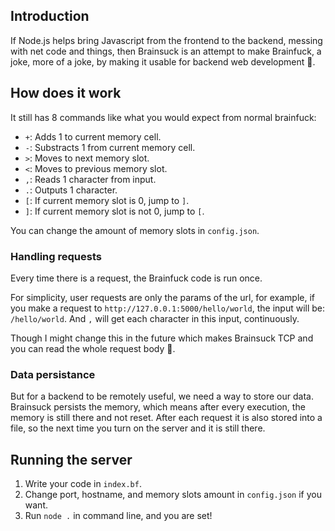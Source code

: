 ## Introduction

If Node.js helps bring Javascript from the frontend to the backend, messing with net code and things, then Brainsuck is an attempt to make Brainfuck, a joke, more of a joke, by making it usable for backend web development 🙂.


## How does it work

It still has 8 commands like what you would expect from normal brainfuck:

* `+`: Adds 1 to current memory cell.
* `-`: Substracts 1 from current memory cell.
* `>`: Moves to next memory slot.
* `<`: Moves to previous memory slot.
* `,`: Reads 1 character from input.
* `.`: Outputs 1 character.
* `[`: If current memory slot is 0, jump to `]`.
* `]`: If current memory slot is not 0, jump to `[`.

You can change the amount of memory slots in `config.json`.

### Handling requests

Every time there is a request, the Brainfuck code is run once.

For simplicity, user requests are only the params of the url, for example, if you make a request to `http://127.0.0.1:5000/hello/world`, the input will be: `/hello/world`. And `,` will get each character in this input, continuously.

Though I might change this in the future which makes Brainsuck TCP and you can read the whole request body 🤔.

### Data persistance

But for a backend to be remotely useful, we need a way to store our data. Brainsuck persists the memory, which means after every execution, the memory is still there and not reset. After each request it is also stored into a file, so the next time you turn on the server and it is still there.


## Running the server

1. Write your code in `index.bf`.
2. Change port, hostname, and memory slots amount in `config.json` if you want.
3. Run `node .` in command line, and you are set!
